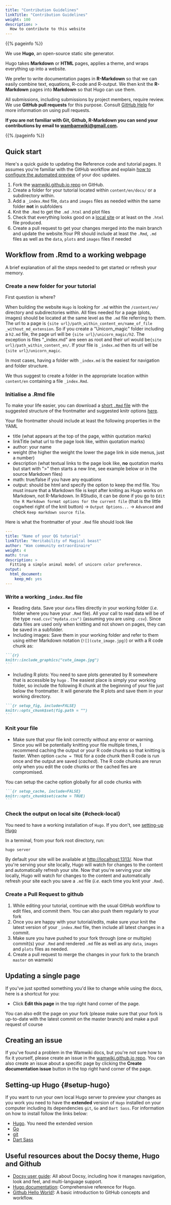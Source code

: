 ```yaml
---
title: "Contribution Guidelines"
linkTitle: "Contribution Guidelines"
weight: 100
description: >
  How to contribute to this website
---
```


{{% pageinfo %}}

We use **Hugo**, an open-source static site generator.

Hugo takes **Markdown** or **HTML** pages, applies a theme, and wraps everything up into a website.

We prefer to write documentation pages in **R-Markdown** so that we can easily combine text, equations, R-code and R-output.
We then knit the **R-Markdown** pages into **Markdown** so that Hugo can use them.

All submissions, including submissions by project members, require review. We
use **GitHub pull requests** for this purpose. Consult
[GitHub Help](https://help.github.com/articles/about-pull-requests/) for more
information on using pull requests.

**If you are not familiar with Git, Github, R-Markdown you can send your contributions by email to <wambamwiki@gmail.com>.**

{{% /pageinfo %}}

## Quick start

Here's a quick guide to updating the Reference code and tutorial pages. It assumes you're familiar with the
GitHub workflow and explain [how to configure the automated preview](#setup-hugo) of your doc updates.


1. Fork the [wamwiki.github.io  repo](https://github.com/wamwiki/wamwiki.github.io) on GitHub.
1. Create a folder for your tutorial located within `content/en/docs/` or a subdirectory within.
1. Add a `_index.Rmd` file, `data` and `images` files as needed within the same folder **not** in subfolders
1. Knit the `.Rmd` to get the `.md` `.html` and plot files
1. Check that everything looks good on a [local site](#check-local) or at least on the `.html` file produced.
1. Create a pull request to get your changes merged into the main branch and update the website.Your PR should include at least the `.Rmd`, `.md` files as well as the `data`, `plots` and `images` files if needed

## Workflow from .Rmd to a working webpage

A brief explanation of all the steps needed to get started or refresh your memory.

### Create a new folder for your tutorial

First question is where?

When building the website `Hugo` is looking for `.md` within the `/content/en/` directory and subdirectories within. All files needed for a page  (plots, images) should be located at the same level as the `.md` file referring to them.  The url to a page is `{site url}/path_within_content_en/name_of_file _without_md_extension`. So if you create a "Unicorn_magic" folder including a `h2.md` file, the page url will be `{site url}/unicorn_magic/h2`. The exception is files "_index.md" are seen as root and their url would be`{site url}/path_within_content_en/`. If your file is `_index.md` then its url will be `{site url}/unicorn_magic`.

In most cases, having a folder with `_index.md` is the easiest for navigation and folder structure.

We thus suggest to create a folder in the appropriate location within `content/en` containing a file `_index.Rmd`.

### Initialise a .Rmd file 

To make your life easier, you can download a [short `.Rmd` file](/docs/Starter.Rmd) with the suggested structure of the frontmatter and suggested knitr options [here](/docs/Starter.Rmd).

Your file frontmatter should include at least the following properties in the YAML

  * title (what appears at the top of the page, within quotation marks)
  * linkTitle (what url to the page look like, within quotation marks)
  * author: your name
  * weight (the higher the weight the lower the page link in side menus, just a number)
  * description (what textual links to the page look like, **no** quotation marks but start with ">" then starts a new line, see example below or in the source Markdown files)
  * math: true/false if you have any equations
  * output: should be html and specify the option to keep the md file. You must insure that a Markdown file is kept after kniting as Hugo works on Markdown, not R-Markdown. In RStudio, it can be done if you go to `Edit the R Markdown format options for the current file` (that is the little cogwheel right of the knit button) -> `Output Options...` -> `Advanced` and check `Keep markdown source file`.

Here is what the frontmatter of your `.Rmd` file should look like

```yaml
---
title: "Name of your QG tutorial"
linkTitle: "Heritability of Magical beast"
author: "Wam community extraordinaire"
weight: 4
math: true
description: >
  Fitting a simple animal model of unicorn color preference.
output: 
  html_document: 
    keep_md: yes
---
```

### Write a working `_index.Rmd` file

  * Reading data. Save your `data` files directly in your working folder (*i.e.* folder where you have your `.Rmd` file). All your call to read data will be of the type `read.csv("mydata.csv")` (assuming you are using `.csv`). Since data files are used only when knitting and not shown on pages, they can be saved in a subfolder.
  * Including images: Save them in your working folder and refer to them using either Markdown notation (`![](cute_image.jpg)`) or with a R code chunk as:

````md
```{r}
knitr::include_graphics("cute_image.jpg")
```
````

  * Including R plots: You need to save plots generated by R somewhere that is accessible by `hugo` . The easiest place is simply your working folder, so include the following R chunk at the beginning of your file just below the frontmatter. It will generate the R plots and save them in your working directory.

````md
```{r setup_fig, include=FALSE}
knitr::opts_chunk$set(fig.path = "")
```
````

### Knit your file

* Make sure that your file knit correctly without any error or warning. Since you will be potentially knitting your file multiple times, I recommend caching the output or your R code chunks so that knitting is faster. 
When option `cache = TRUE` for a code chunk then R code is run once and the output are saved (*cached*). The R code chunks are rerun only when you edit the code chunks or the cached fies are compromised.

You can setup the cache option globally for all code chunks with 

````md
```{r setup_cache, include=FALSE}
knitr::opts_chunk$set(cache = TRUE)
```
````

### Check the output on local site {#check-local}

You need to have a working installation of `Hugo`. If you don't, see [setting-up Hugo](#setup-hugo)

In a terminal, from your fork root directory, run:

```bash
hugo server
```

By default your site will be available at <http://localhost:1313/>. Now that you're serving your site locally, Hugo will watch for changes to the content and automatically refresh your site. Now that you're serving your site locally, Hugo will watch for changes to the content and automatically refresh your site each you save a `.md` file (*i.e.* each time you knit your `.Rmd`).

### Create a Pull Request to github

1. While editing your tutorial, continue with the usual GitHub workflow to edit files, and commit them. You can also push them regularly to your fork
1. Once you are happy with your tutorial/edits, make sure your knit the latest version of your `_index.Rmd` file, then include all latest changes in a commit.
1. Make sure you have pushed to your fork through (one or multiple) commit(s) your `.Rmd` and rendered `.md` file as well as any `data`, `images` and `plots` files as needed.
1. Create a pull request to merge the changes in your fork to the branch `master` on wamwiki


## Updating a single page

If you've just spotted something you'd like to change while using the docs, here is a shortcut for you:

* Click **Edit this page** in the top right hand corner of the page.

You can also edit the page on your fork (please make sure that your fork is up-to-date with the latest commit on the master branch) and make a pull request of course

## Creating an issue

If you've found a problem in the Wamwiki docs, but you're not sure how to fix it yourself, please create an issue in the [wamwiki.github.io  repo](https://github.com/wamwiki/wamwiki.github.io/issues). You can also create an issue about a specific page by clicking the **Create documentation issue** button in the top right hand corner of the page.

## Setting-up Hugo {#setup-hugo}

If you want to run your own local Hugo server to preview your changes as you work you need to have the **extended** version of `Hugo` installed on your computer including its dependencies `git`, `Go` and `Dart Sass`. For information on how to install follow the links below:

* [Hugo](https://gohugo.io/installation/). You need the extended version
* [Go](https://go.dev/doc/install)
* [git](https://git-scm.com/book/en/v2/Getting-Started-Installing-Git)
* [Dart Sass](https://gohugo.io/hugo-pipes/transpile-sass-to-css/#dart-sass)

## Useful resources about the Docsy theme, Hugo and Github

* [Docsy user guide](https://www.docsy.dev/docs/): All about Docsy, including how it manages navigation, look and feel, and multi-language support.
* [Hugo documentation](https://gohugo.io/documentation/): Comprehensive reference for Hugo.
* [Github Hello World!](https://guides.github.com/activities/hello-world/): A basic introduction to GitHub concepts and workflow.
